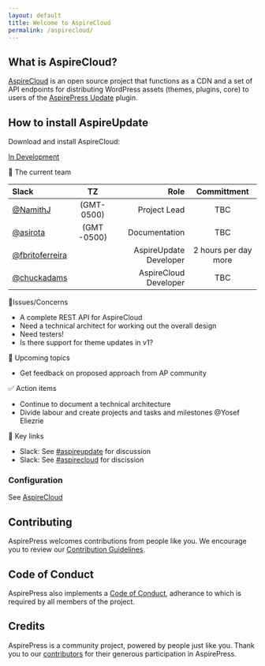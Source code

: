 ```yaml
---
layout: default
title: Welcome to AspireCloud
permalink: /aspirecloud/
---
```


## What is AspireCloud?

[AspireCloud](https://github.com/aspirepress/AspireCloud) is an open source project that functions as a CDN and a set of API endpoints for distributing WordPress assets (themes, plugins, core) to users of the [AspirePress Update](/aspireupdate/) plugin.

## How to install AspireUpdate

Download and install AspireCloud:

[In Development](https://github.com/aspirepress/AspireCloud/tree/main)



👥 The current team

| Slack                                                |     TZ      |                   Role |     Committment      |
| :--------------------------------------------------- | :---------: | ---------------------: | :------------------: |
| [@NamithJ ](https://github.com/sarah-savage)         | (GMT-0500)  |           Project Lead |         TBC          |
| [@asirota  ](https://github.com/asirota)             | (GMT -0500) |          Documentation |         TBC          |
| [@fbritoferreira](https://github.com/fbritoferreira) |             | AspireUpdate Developer | 2 hours per day more |
| [@chuckadams](https://github.com/chuckadams)         |             |  AspireCloud Developer |         TBC          |


🚨Issues/Concerns


* A complete REST API for AspireCloud
* Need a technical architect for working out the overall design 
* Need testers!
* Is there support for theme updates in v1?

📝 Upcoming topics

* Get feedback on proposed approach from AP community

✅ Action items

* Continue to document a technical architecture 
* Divide labour and create projects and  tasks and milestones @Yosef Eliezrie 

🔑 Key links

* Slack: See [#aspireupdate](https://app.slack.com/client/T07Q5LB7W23/C07Q88M2KQF) for discussion
* Slack: See [#aspirecloud]([index.md](https://app.slack.com/client/T07Q5LB7W23/C07QYT2BRQ9))  for discission


### Configuration

See [AspireCloud](https://github.com/aspirepress/AspireCloud)

## Contributing

AspirePress welcomes contributions from people like you. We encourage you to review
our [Contribution Guidelines](https://github.com/aspirepress/.github/blob/main/CONTRIBUTING.md).

## Code of Conduct

AspirePress also implements a [Code of Conduct](https://github.com/aspirepress/.github/blob/main/CODE_OF_CONDUCT.md),
adherance to which is required by all members of the project.

## Credits

AspirePress is a community project, powered by people just like you. Thank you to
our [contributors](https://github.com/aspirepress/.github/blob/main/CREDITS.md) for their generous participation in
AspirePress.


